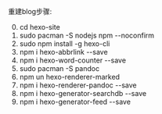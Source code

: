 重建blog步骤:

0. cd hexo-site
1. sudo pacman -S nodejs npm --noconfirm
2. sudo npm install -g hexo-cli
3. npm i hexo-abbrlink --save
4. npm i hexo-word-counter --save
5. sudo pacman -S pandoc
6. npm un hexo-renderer-marked
7. npm i hexo-renderer-pandoc --save
8. npm i hexo-generator-searchdb --save
9. npm i hexo-generator-feed --save
